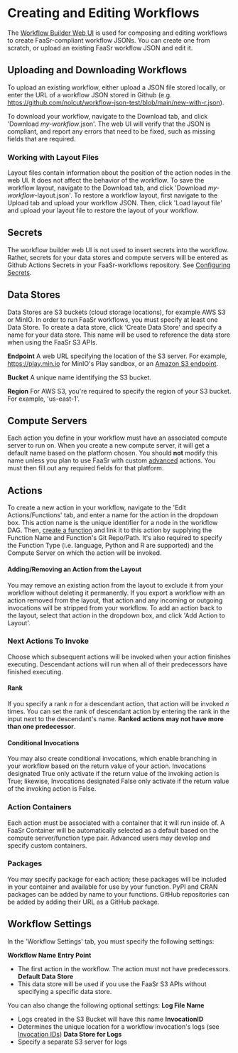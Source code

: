 # Creating and Editing Workflows

The [Workflow Builder Web UI](https://faasr.io/FaaSr-workflow-builder/) is used for composing and editing workflows to create FaaSr-compliant workflow JSONs. You can create one from scratch, or upload an existing FaaSr workflow JSON and edit it.

## Uploading and Downloading Workflows

To upload an existing workflow, either upload a JSON file stored locally, or enter the URL of a workflow JSON stored in Github (e.g. https://github.com/nolcut/workflow-json-test/blob/main/new-with-r.json).

To download your workflow, navigate to the Download tab, and click 'Download *my-workflow*.json'. The web UI will verify that the JSON is compliant, and report any errors that need to be fixed, such as missing fields that are required.

### Working with Layout Files

Layout files contain information about the position of the action nodes in the web UI. It does not affect the behavior of the workflow. To save the workflow layout, navigate to the Download tab, and click 'Download *my-workflow*-layout.json'. To restore a workflow layout, first navigate to the Upload tab and upload your workflow JSON. Then, click 'Load layout file' and upload your layout file to restore the layout of your workflow.

## Secrets

The workflow builder web UI is not used to insert secrets into the workflow. Rather, secrets for your data stores and compute servers will be entered as Github Actions Secrets in your FaaSr-workflows repository. See [Configuring Secrets](https://faasr.io/FaaSr-Docs/workflow_repo/#configuring-secrets).
## Data Stores

Data Stores are S3 buckets (cloud storage locations), for example AWS S3 or MinIO. In order to run FaaSr workflows, you must specify at least one Data Store. To create a data store, click 'Create Data Store' and specify a name for your data store. This name will be used to reference the data store when using the FaaSr S3 APIs.

**Endpoint**
A web URL specifying the location of the S3 server. For example, https://play.min.io for MinIO's Play sandbox, or an [Amazon S3 endpoint](https://docs.aws.amazon.com/general/latest/gr/s3.html#s3_region).

**Bucket**
A unique name identifying the S3 bucket. 

**Region**
For AWS S3, you're required to specify the region of your S3 bucket. For example, 'us-east-1'.

## Compute Servers

Each action you define in your workflow must have an associated compute server to run on. When you create a new compute server, it will get a default name based on the platform chosen. You should **not** modify this name unless you plan to use FaaSr with custom [advanced](https://faasr.io/FaaSr-Docs/advanced/) actions. You must then fill out any required fields for that platform.

## Actions

To create a new action in your workflow, navigate to the 'Edit Actions/Functions' tab, and enter a name for the action in the dropdown box. This action name is the unique identifier for a node in the workflow DAG. Then, [create a function](https://faasr.io/FaaSr-Docs/functions/) and link it to this action by supplying the Function Name and Function's Git Repo/Path. It's also required to specify the Function Type (i.e. language, Python and R are supported) and the Compute Server on which the action will be invoked. 

#### Adding/Removing an Action from the Layout

You may remove an existing action from the layout to exclude it from your workflow without deleting it permanently. If you export a workflow with an action removed from the layout, that action and any incoming or outgoing invocations will be stripped from your workflow. To add an action back to the layout, select that action in the dropdown box, and click 'Add Action to Layout'.

### Next Actions To Invoke

Choose which subsequent actions will be invoked when your action finishes executing. Descendant actions will run when all of their predecessors have finished executing.

#### Rank

If you specify a rank *n* for a descendant action, that action will be invoked *n* times. You can set the rank of descendant action by entering the rank in the input next to the descendant's name. **Ranked actions may not have more than one predecessor**.

#### Conditional Invocations ####

You may also create conditional invocations, which enable branching in your workflow based on the return value of your action. Invocations designated True only activate if the return value of the invoking action is True; likewise, Invocations designated False only activate if the return value of the invoking action is False.

### Action Containers

Each action must be associated with a container that it will run inside of. A FaaSr Container will be automatically selected as a default based on the compute server/function type pair. Advanced users may develop and specify custom containers.

### Packages

You may specify package for each action; these packages will be included in your container and available for use by your function. PyPI and CRAN packages can be added by name to your functions. GitHub repositories can be added by adding their URL as a GitHub package.

## Workflow Settings

In the 'Workflow Settings' tab, you must specify the following settings:

**Workflow Name**
**Entry Point**
- The first action in the workflow. The action must not have predecessors.
**Default Data Store**
- This data store will be used if you use the FaaSr S3 APIs without specifying a specific data store.

You can also change the following optional settings:
**Log File Name**
- Logs created in the S3 Bucket will have this name
**InvocationID**
- Determines the unique location for a workflow invocation's logs (see [Invocation IDs](https://faasr.io/FaaSr-Docs/invocationid/))
**Data Store for Logs**
- Specify a separate S3 server for logs 
